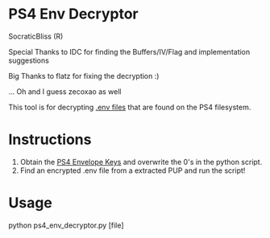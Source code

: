 # PS4 Env Decryptor
SocraticBliss (R)

Special Thanks to IDC for finding the Buffers/IV/Flag and implementation suggestions

Big Thanks to flatz for fixing the decryption :)

... Oh and I guess zecoxao as well

This tool is for decrypting [.env files](https://www.psdevwiki.com/ps4/Envelope_file) that are found on the PS4 filesystem.

# Instructions
1) Obtain the [PS4 Envelope Keys](https://www.psdevwiki.com/ps4/Envelope_file/Encryption) and overwrite the 0's in the python script.
2) Find an encrypted .env file from a extracted PUP and run the script!

# Usage
python ps4_env_decryptor.py [file]
